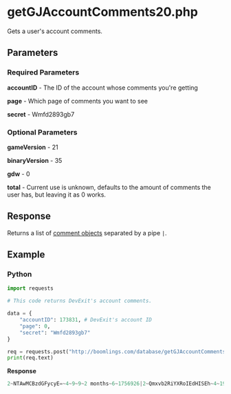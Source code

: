 # getGJAccountComments20.php

Gets a user's account comments.

## Parameters

### Required Parameters

**accountID** - The ID of the account whose comments you're getting

**page** - Which page of comments you want to see

**secret** - Wmfd2893gb7

### Optional Parameters

**gameVersion** - 21

**binaryVersion** - 35

**gdw** - 0

**total** - Current use is unknown, defaults to the amount of comments the user has, but leaving it as 0 works.

## Response

Returns a list of [comment objects](/resources/server/comment.md) separated by a pipe `|`.

## Example

<!-- tabs:start -->

### **Python**

```py
import requests

# This code returns DevExit's account comments.

data = {
    "accountID": 173831, # DevExit's account ID
    "page": 0,
    "secret": "Wmfd2893gb7"
}

req = requests.post("http://boomlings.com/database/getGJAccountComments20.php", data=data)
print(req.text)
```

**Response**
```py
2~NTAwMCBzdGFycyE=~4~9~9~2 months~6~1756926|2~Qmxvb2RiYXRoIEdHISEh~4~19~9~6 months~6~1745624|2~QWxsZWdpYW5jZSAxMDAl~4~2~9~6 months~6~1744292|2~SUNEWCAxMDAlIDop~4~1~9~6 months~6~1743608|2~T2ggeWVhaCBDYXRhIGFuZCBUVVAgMTAwJQ==~4~1~9~7 months~6~1742661|2~Mi4xMSBpcyBvdXQgOik=~4~43~9~2 years~6~1295890|2~SSBsaWtlIGhvdyBzb21lb25lIGRpc2xpa2UgYm90dGVkIG1vc3Qgb2YgbXkgY29tbWVudHMgOikgU2hvd3MgdGhhdCBJJ20uLi5mQW1PdVM=~4~16~9~2 years~6~1279970|2~TmVjcm9wb2xpeCBpbiAyMTYgYXR0IGluIHByYWN0aWNl~4~14~9~2 years~6~1264265|2~IkhpIEx1bmEi~4~15~9~3 years~6~1246506|2~TyB3YWl0IG15IDUwdGggZGVtb24gd2FzIGdvaW5nIHRvIGJlIEJ1Y2sgRm9yY2UsIG5vdCByZWFsbHkgY2VsZWJyYXRvcnkuLi4=~4~7~9~3 years~6~1238082#67:0:10
```

<!-- tabs:end -->